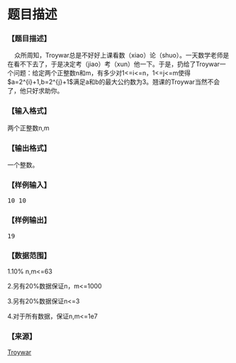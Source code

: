 # 题目描述


<h3>
【题目描述】
</h3>
<p>
    众所周知，Troywar总是不好好上课看数（xiao）论（shuo）。一天数学老师是在看不下去了，于是决定考（jiao）考（xun）他一下。于是，扔给了Troywar一个问题：给定两个正整数n和m，有多少对1&lt;=i&lt;=n，1&lt;=j&lt;=m使得$a=2^{i}+1,b=2^{j}+1$满足a和b的最大公约数为3。翘课的Troywar当然不会了，他只好求助你。
</p>
<h3>
【输入格式】
</h3>
<p>
两个正整数n,m
</p>
<h3>
【输出格式】
</h3>
<p>
一个整数。
</p>
<h3>
【样例输入】
</h3>
<pre>10 10</pre>
<h3>
【样例输出】
</h3>
<pre>19</pre>
<h3>
【数据范围】
</h3>
<p>
1.10% n,m&lt;=63
</p>
<p>
2.另有20%数据保证n，m&lt;=1000
</p>
<p>
3.另有20%数据保证n&lt;=3
</p>
<p>
4.对于所有数据，保证n,m&lt;=1e7
</p>
<h3>
【来源】
</h3>
<p>
<a href="http://www.cnblogs.com/Troywar/" target="_blank">Troywar</a> 
</p>
